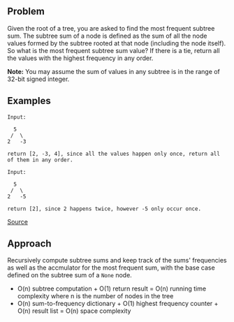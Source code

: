 ## Problem
Given the root of a tree, you are asked to find the most frequent subtree sum. The subtree sum of a node is defined as the sum of all the node values formed by the subtree rooted at that node (including the node itself). So what is the most frequent subtree sum value? If there is a tie, return all the values with the highest frequency in any order.

**Note:** You may assume the sum of values in any subtree is in the range of 32-bit signed integer.

## Examples
```
Input:

  5
 /  \
2   -3

return [2, -3, 4], since all the values happen only once, return all of them in any order.
```
```
Input:

  5
 /  \
2   -5

return [2], since 2 happens twice, however -5 only occur once.
```

[Source](https://leetcode.com/problems/most-frequent-subtree-sum/description/)

## Approach
Recursively compute subtree sums and keep track of the sums' frequencies as well as the accmulator for the most frequent sum, with the base case defined on the subtree sum of a `None` node.

* O(n) subtree computation + O(1) return result = O(n) running time complexity where n is the number of nodes in the tree
* O(n) sum-to-frequency dictionary + O(1) highest frequency counter + O(n) result list = O(n) space complexity
